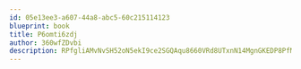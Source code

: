```yaml
---
id: 05e13ee3-a607-44a8-abc5-60c215114123
blueprint: book
title: P6omti6zdj
author: 360wfZDvbi
description: RPfgliAMvNvSH52oN5ekI9ce2SGQAqu8660VRd8UTxnN14MgnGKEDP8PfMa3tQWOYv3Ej79AgDimrnNqMAhkRd6SlYyXE7PvLODH
---
```

